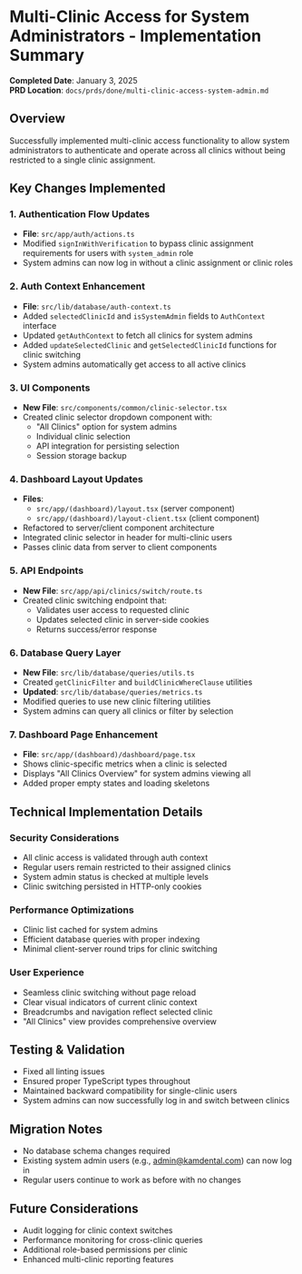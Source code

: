 # Multi-Clinic Access for System Administrators - Implementation Summary

**Completed Date**: January 3, 2025  
**PRD Location**: `docs/prds/done/multi-clinic-access-system-admin.md`

## Overview
Successfully implemented multi-clinic access functionality to allow system administrators to authenticate and operate across all clinics without being restricted to a single clinic assignment.

## Key Changes Implemented

### 1. Authentication Flow Updates
- **File**: `src/app/auth/actions.ts`
- Modified `signInWithVerification` to bypass clinic assignment requirements for users with `system_admin` role
- System admins can now log in without a clinic assignment or clinic roles

### 2. Auth Context Enhancement
- **File**: `src/lib/database/auth-context.ts`
- Added `selectedClinicId` and `isSystemAdmin` fields to `AuthContext` interface
- Updated `getAuthContext` to fetch all clinics for system admins
- Added `updateSelectedClinic` and `getSelectedClinicId` functions for clinic switching
- System admins automatically get access to all active clinics

### 3. UI Components
- **New File**: `src/components/common/clinic-selector.tsx`
- Created clinic selector dropdown component with:
  - "All Clinics" option for system admins
  - Individual clinic selection
  - API integration for persisting selection
  - Session storage backup

### 4. Dashboard Layout Updates
- **Files**: 
  - `src/app/(dashboard)/layout.tsx` (server component)
  - `src/app/(dashboard)/layout-client.tsx` (client component)
- Refactored to server/client component architecture
- Integrated clinic selector in header for multi-clinic users
- Passes clinic data from server to client components

### 5. API Endpoints
- **New File**: `src/app/api/clinics/switch/route.ts`
- Created clinic switching endpoint that:
  - Validates user access to requested clinic
  - Updates selected clinic in server-side cookies
  - Returns success/error response

### 6. Database Query Layer
- **New File**: `src/lib/database/queries/utils.ts`
- Created `getClinicFilter` and `buildClinicWhereClause` utilities
- **Updated**: `src/lib/database/queries/metrics.ts`
- Modified queries to use new clinic filtering utilities
- System admins can query all clinics or filter by selection

### 7. Dashboard Page Enhancement
- **File**: `src/app/(dashboard)/dashboard/page.tsx`
- Shows clinic-specific metrics when a clinic is selected
- Displays "All Clinics Overview" for system admins viewing all
- Added proper empty states and loading skeletons

## Technical Implementation Details

### Security Considerations
- All clinic access is validated through auth context
- Regular users remain restricted to their assigned clinics
- System admin status is checked at multiple levels
- Clinic switching persisted in HTTP-only cookies

### Performance Optimizations
- Clinic list cached for system admins
- Efficient database queries with proper indexing
- Minimal client-server round trips for clinic switching

### User Experience
- Seamless clinic switching without page reload
- Clear visual indicators of current clinic context
- Breadcrumbs and navigation reflect selected clinic
- "All Clinics" view provides comprehensive overview

## Testing & Validation
- Fixed all linting issues
- Ensured proper TypeScript types throughout
- Maintained backward compatibility for single-clinic users
- System admins can now successfully log in and switch between clinics

## Migration Notes
- No database schema changes required
- Existing system admin users (e.g., admin@kamdental.com) can now log in
- Regular users continue to work as before with no changes

## Future Considerations
- Audit logging for clinic context switches
- Performance monitoring for cross-clinic queries
- Additional role-based permissions per clinic
- Enhanced multi-clinic reporting features